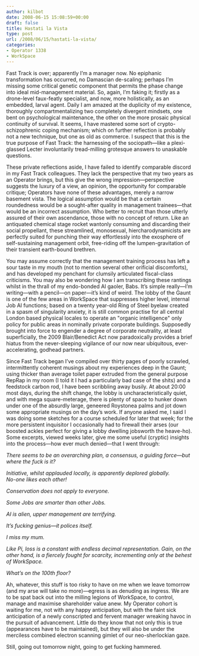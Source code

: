 ```yaml
---
author: kilbot
date: 2008-06-15 15:08:59+00:00
draft: false
title: Hastati la Vista
type: post
url: /2008/06/15/hastati-la-vista/
categories:
- Operator 1338
- WorkSpace
---
```


Fast Track is over; apparently I’m a manager now. No epiphanic transformation has occurred, no Damascian de-scaling; perhaps I’m missing some critical genetic component that permits the phase change into ideal mid-management material. So, again, I’m faking it; firstly as a drone-level faux-featly specialist, and now, more holistically, as an embedded, larval agent. Daily I am amazed at the duplicity of my existence, thoroughly compartmentalizing two completely divergent mindsets, one bent on psychological maintenance, the other on the more prosaic physical continuity of survival. It seems, I have mastered some sort of crypto-schizophrenic coping mechanism; which on further reflection is probably not a new technique, but one as old as commerce. I suspect that this is the true purpose of Fast Track: the harnessing of the sociopath—like a plexi-glassed Lecter involuntarily tread-milling grotesque answers to unaskable questions.

These private reflections aside, I have failed to identify comparable discord in my Fast Track colleagues. They lack the perspective that my two years as an Operator brings, but this give the wrong impression—perspective suggests the luxury of a view, an opinion, the opportunity for comparable critique; Operators have none of these advantages, merely a narrow basement vista. The logical assumption would be that a certain roundedness would be a sought-after quality in management trainees—that would be an incorrect assumption. Who better to recruit than those utterly assured of their own ascendance, those with no concept of return. Like an antiquated chemical stage rocket wantonly consuming and discarding their social propellant, these streamlined, monosexual, hiercharodynamicists are perfectly suited for punching their way effortlessly into the exosphere of self-sustaining management orbit, free-riding off the lumpen-gravitation of their transient earth-bound brethren.

You may assume correctly that the management training process has left a sour taste in my mouth (not to mention several other orificial discomforts), and has developed my penchant for clumsily articulated fiscal-class criticisms. You may also be wondering how I am transcribing these rantings whilst in the thrall of my endo-bonded AI gaoler, Babs. It’s simple really—I’m writing—with a pencil—on paper—it’s kind of weird. The lobby of the Gaunt is one of the few areas in WorkSpace that suppresses higher level, internal Job AI functions; based on a twenty year-old Ring of Steel byelaw created in a spasm of singularity anxiety, it is still common practise for all central London based physical locales to operate an "organic intelligence" only policy for public areas in nominally private corporate buildings. Supposedly brought into force to engender a degree of corporate neutrality, at least superficially, the 2009 Blair/Benedict Act now paradoxically provides a brief hiatus from the never-sleeping vigilance of our now near ubiquitous, ever-accelerating, godhead partners.

Since Fast Track began I’ve compiled over thirty pages of poorly scrawled, intermittently coherent musings about my experiences deep in the Gaunt; using thicker than average toilet paper extruded from the general purpose RepRap in my room (I told it I had a particularly bad case of the shits) and a feedstock carbon rod, I have been scribbling away busily. At about 20:00 most days, during the shift change, the lobby is uncharacteristically quiet, and with mega square-meterage, there is plenty of space to hunker down under one of the absurdly large, geneered Roystonea palms and jot down some appropriate musings on the day’s work. If anyone asked me, I said I was doing some sketches for a course scheduled for later that week; for the more persistent inquisitor I occasionally had to firewall their arses (our boosted ackles perfect for giving a lobby dwelling jobsworth the heave-ho). Some excerpts, viewed weeks later, give me some useful (cryptic) insights into the process—how ever much denied—that I went through:

_There seems to be an overarching plan, a consensus, a guiding force—but where the fuck is it?_

_Initiative, whilst applauded locally, is apparently deplored globally.\
No-one likes each other!_

_Conservation does not apply to everyone._

_Some Jobs are smarter than other Jobs._

_AI is alien, upper management are terrifying._

_It’s fucking genius—it polices itself._

_I miss my mum._

_Like Pi, loss is a constant with endless decimal representation. Gain, on the other hand, is a fiercely fought for scarcity, incrementing only at the behest of WorkSpace._

_What’s on the 100th floor?_

Ah, whatever, this stuff is too risky to have on me when we leave tomorrow (and my arse will take no more)—egress is as denuding as ingress. We are to be spat back out into the milling legions of WorkSpace, to control, manage and maximise shareholder value anew. My Operator cohort is waiting for me, not with any happy anticipation, but with the faint sick anticipation of a newly conscripted and fervent manager wreaking havoc in the pursuit of advancement. Little do they know that not only this is true (appearances have to be maintained), but they will also be under the merciless combined electron scanning gimlet of our neo-sherlockian gaze.

Still, going out tomorrow night, going to get fucking hammered.

